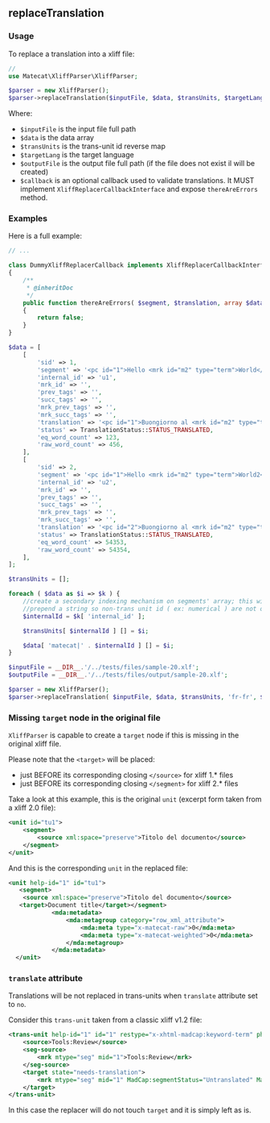 ## replaceTranslation

### Usage

To replace a translation into a xliff file:

```php
//
use Matecat\XliffParser\XliffParser;

$parser = new XliffParser();
$parser->replaceTranslation($inputFile, $data, $transUnits, $targetLang, $outputFile, $callback);
```

Where:

* `$inputFile` is the input file full path
* `$data` is the data array
* `$transUnits` is the trans-unit id reverse map
* `$targetLang` is the target language
* `$outputFile` is the output file full path (if the file does not exist il will be created)
* `$callback` is an optional callback used to validate translations. It MUST implement `XliffReplacerCallbackInterface` and expose `thereAreErrors` method.

### Examples

Here is a full example:

```php
// ...

class DummyXliffReplacerCallback implements XliffReplacerCallbackInterface
{
    /**
     * @inheritDoc
     */
    public function thereAreErrors( $segment, $translation, array $dataRefMap = [] )
    {
        return false;
    }
}

$data = [
    [
        'sid' => 1,
        'segment' => '<pc id="1">Hello <mrk id="m2" type="term">World</mrk> !</pc>',
        'internal_id' => 'u1',
        'mrk_id' => '',
        'prev_tags' => '',
        'succ_tags' => '',
        'mrk_prev_tags' => '',
        'mrk_succ_tags' => '',
        'translation' => '<pc id="1">Buongiorno al <mrk id="m2" type="term">Mondo</mrk> !</pc>',
        'status' => TranslationStatus::STATUS_TRANSLATED,
        'eq_word_count' => 123,
        'raw_word_count' => 456,
    ],
    [
        'sid' => 2,
        'segment' => '<pc id="1">Hello <mrk id="m2" type="term">World2</mrk> !</pc>',
        'internal_id' => 'u2',
        'mrk_id' => '',
        'prev_tags' => '',
        'succ_tags' => '',
        'mrk_prev_tags' => '',
        'mrk_succ_tags' => '',
        'translation' => '<pc id="2">Buongiorno al <mrk id="m2" type="term">Mondo2</mrk> !</pc>',
        'status' => TranslationStatus::STATUS_TRANSLATED,
        'eq_word_count' => 54353,
        'raw_word_count' => 54354,
    ],
];

$transUnits = [];

foreach ( $data as $i => $k ) {
    //create a secondary indexing mechanism on segments' array; this will be useful
    //prepend a string so non-trans unit id ( ex: numerical ) are not overwritten
    $internalId = $k[ 'internal_id' ];

    $transUnits[ $internalId ] [] = $i;

    $data[ 'matecat|' . $internalId ] [] = $i;
}

$inputFile = __DIR__.'/../tests/files/sample-20.xlf';
$outputFile = __DIR__.'/../tests/files/output/sample-20.xlf';

$parser = new XliffParser();
$parser->replaceTranslation( $inputFile, $data, $transUnits, 'fr-fr', $outputFile, new DummyXliffReplacerCallback() );
```

### Missing `target` node in the original file

`XliffParser` is capable to create a `target` node if this is missing in the original xliff file.
  
Please note that the `<target>` will be placed:
 
- just BEFORE its corresponding closing `</source>` for xliff 1.* files
- just BEFORE its corresponding closing `</segment>` for xliff 2.* files

Take a look at this example, this is the original `unit` (excerpt form taken from a xliff 2.0 file):

```xml
<unit id="tu1">
    <segment>
        <source xml:space="preserve">Titolo del documento</source>
    </segment>
</unit>
```

And this is the corresponding `unit` in the replaced file:

```xml
<unit help-id="1" id="tu1">
   <segment>
    <source xml:space="preserve">Titolo del documento</source>
   <target>Document title</target></segment>
            <mda:metadata>
                <mda:metagroup category="row_xml_attribute">
                    <mda:meta type="x-matecat-raw">0</mda:meta>
                    <mda:meta type="x-matecat-weighted">0</mda:meta>
                </mda:metagroup>
            </mda:metadata>
  </unit>
```

### `translate` attribute

Translations will be not replaced in trans-units when `translate` attribute set to `no`.

Consider this `trans-unit` taken from a classic xliff v1.2 file:

```xml
<trans-unit help-id="1" id="1" restype="x-xhtml-madcap:keyword-term" phase-name="pretrans" translate="no">
	<source>Tools:Review</source>
	<seg-source>
		<mrk mtype="seg" mid="1">Tools:Review</mrk>
	</seg-source>
	<target state="needs-translation">
		<mrk mtype="seg" mid="1" MadCap:segmentStatus="Untranslated" MadCap:matchPercent="0"/>
	</target>
</trans-unit>
```

In this case the replacer will do not touch `target` and it is simply left as is.